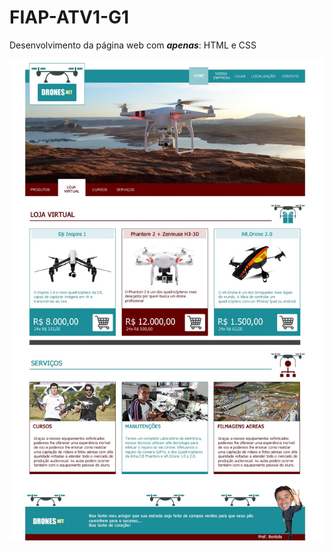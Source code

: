# FIAP-ATV1-G1

Desenvolvimento da página web com ***apenas***: HTML e CSS

![](https://github.com/OZimbres/FIAP-Cap5-Grupo1/blob/main/img/modelo.jpg?raw=true)